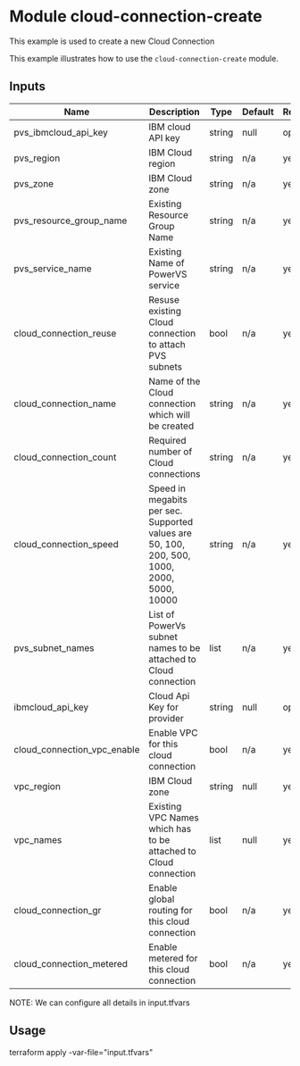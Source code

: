 # Module cloud-connection-create

This example is used to create a new Cloud Connection

This example illustrates how to use the `cloud-connection-create` module.

<!-- BEGINNING OF PRE-COMMIT-TERRAFORM DOCS HOOK -->

## Inputs

| Name                              | Description                                           | Type   | Default | Required |
|-----------------------------------|-------------------------------------------------------|--------|---------|----------|
| pvs\_ibmcloud_api_key | IBM cloud API key | string | null | optional |
| pvs\_region | IBM Cloud region | string | n/a | yes |
| pvs\_zone | IBM Cloud zone | string | n/a | yes |
| pvs\_resource\_group\_name | Existing Resource Group Name | string | n/a | yes |
| pvs\_service\_name | Existing Name of PowerVS service | string | n/a | yes |
| cloud\_connection\_reuse | Resuse existing Cloud connection to attach PVS subnets | bool | n/a | yes |
| cloud\_connection\_name | Name of the Cloud connection which will be created | string | n/a | yes |
| cloud\_connection\_count | Required number of Cloud connections | string | n/a | yes |
| cloud\_connection\_speed | Speed in megabits per sec. Supported values are 50, 100, 200, 500, 1000, 2000, 5000, 10000 | string | n/a | yes |
| pvs\_subnet\_names | List of PowerVs subnet names to be attached to Cloud connection | list | n/a | yes |
| ibmcloud\_api\_key | Cloud Api Key for provider | string | null | optional |
| cloud\_connection\_vpc_enable | Enable VPC for this cloud connection | bool | n/a | yes |
| vpc\_region | IBM Cloud zone | string | null | yes |
| vpc\_names | Existing VPC Names which has to be attached to Cloud connection | list | null | yes |
| cloud\_connection\_gr | Enable global routing for this cloud connection | bool | n/a | yes |
| cloud\_connection\_metered | Enable metered for this cloud connection | bool | n/a | yes |


<!-- END OF PRE-COMMIT-TERRAFORM DOCS HOOK -->

NOTE: We can configure all details in input.tfvars 

## Usage

terraform apply -var-file="input.tfvars"